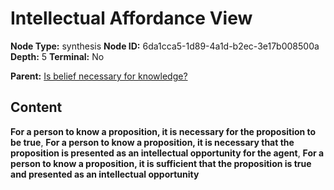 # Intellectual Affordance View

**Node Type:** synthesis
**Node ID:** 6da1cca5-1d89-4a1d-b2ec-3e17b008500a
**Depth:** 5
**Terminal:** No

**Parent:** [Is belief necessary for knowledge?](is-belief-necessary-for-knowledge-antithesis-1583cb2b-a85e-48e0-891f-957f61c8dc68.md)

## Content

**For a person to know a proposition, it is necessary for the proposition to be true**, **For a person to know a proposition, it is necessary that the proposition is presented as an intellectual opportunity for the agent**, **For a person to know a proposition, it is sufficient that the proposition is true and presented as an intellectual opportunity**
